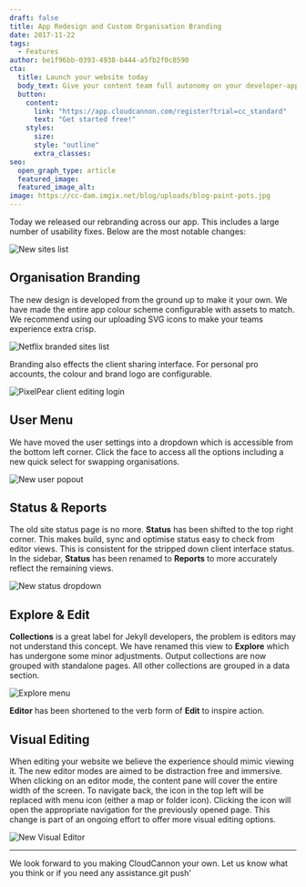 ```yaml
---
draft: false
title: App Redesign and Custom Organisation Branding
date: 2017-11-22
tags:
  - Features
author: be1f96bb-0393-4938-b444-a5fb2f0c8590
cta:
  title: Launch your website today
  body_text: Give your content team full autonomy on your developer-approved tech stack with CloudCannon.
  button:
    content: 
      link: "https://app.cloudcannon.com/register?trial=cc_standard"
      text: "Get started free!"
    styles:
      size:
      style: "outline"
      extra_classes:
seo:
  open_graph_type: article
  featured_image:
  featured_image_alt:
image: https://cc-dam.imgix.net/blog/uploads/blog-paint-pots.jpg
---
```


Today we released our rebranding across our app. This includes a large number of usability fixes. Below are the most notable changes:

![New sites list](https://cc-dam.imgix.net/blog/assets/blog/org-branding/unbranded-sites-list.png)

## Organisation Branding

The new design is developed from the ground up to make it your own. We have made the entire app colour scheme configurable with assets to match. We recommend using our uploading SVG icons to make your teams experience extra crisp.

![Netflix branded sites list](https://cc-dam.imgix.net/blog/assets/blog/org-branding/branded-sites-list.png)

Branding also effects the client sharing interface. For personal pro accounts, the colour and brand logo are configurable.

![PixelPear client editing login](https://cc-dam.imgix.net/blog/assets/blog/org-branding/branded-client-editor.png)

## User Menu

We have moved the user settings into a dropdown which is accessible from the bottom left corner. Click the face to access all the options including a new quick select for swapping organisations.

![New user popout](https://cc-dam.imgix.net/blog/assets/blog/org-branding/user-menu.png)

## Status & Reports

The old site status page is no more. **Status** has been shifted to the top right corner. This makes build, sync and optimise status easy to check from editor views. This is consistent for the stripped down client interface status. In the sidebar, **Status** has been renamed to **Reports** to more accurately reflect the remaining views.

![New status dropdown](https://cc-dam.imgix.net/blog/assets/blog/org-branding/status.png)

## Explore & Edit

**Collections** is a great label for Jekyll developers, the problem is editors may not understand this concept. We have renamed this view to **Explore** which has undergone some minor adjustments. Output collections are now grouped with standalone pages. All other collections are grouped in a data section.

![Explore menu](https://cc-dam.imgix.net/blog/assets/blog/org-branding/collections-interface.png)

**Editor** has been shortened to the verb form of **Edit** to inspire action.

## Visual Editing

When editing your website we believe the experience should mimic viewing it. The new editor modes are aimed to be distraction free and immersive. When clicking on an editor mode, the content pane will cover the entire width of the screen. To navigate back, the icon in the top left will be replaced with menu icon (either a map or folder icon). Clicking the icon will open the appropriate navigation for the previously opened page. This change is part of an ongoing effort to offer more visual editing options.

![New Visual Editor](https://cc-dam.imgix.net/blog/assets/blog/org-branding/visual-editor.png)

---

We look forward to you making CloudCannon your own. Let us know what you think or if you need any assistance.git push'